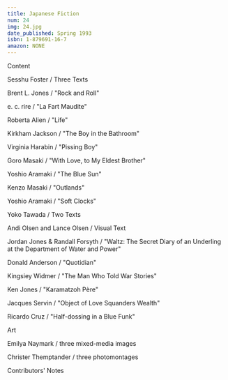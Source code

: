 ```yaml
---
title: Japanese Fiction
num: 24
img: 24.jpg
date_published: Spring 1993
isbn: 1-879691-16-7
amazon: NONE
---
```


Content

Sesshu Foster / Three Texts

Brent L. Jones / "Rock and Roll"

e. c. rire / "La Fart Maudite"

Roberta Alien / "Life"

Kirkham Jackson / "The Boy in the Bathroom"

Virginia Harabin / "Pissing Boy"

Goro Masaki / "With Love, to My Eldest Brother"

Yoshio Aramaki / "The Blue Sun"

Kenzo Masaki / "Outlands"

Yoshio Aramaki / "Soft Clocks"

Yoko Tawada / Two Texts

Andi Olsen and Lance Olsen / Visual Text

Jordan Jones & Randall Forsyth / "Waltz: The Secret Diary of an Underling at the Department of Water and Power"

Donald Anderson / "Quotidian"

Kingsiey Widmer / "The Man Who Told War Stories"

Ken Jones / "Karamatzoh Père"

Jacques Servin / "Object of Love Squanders Wealth"

Ricardo Cruz / "Half-dossing in a Blue Funk"

Art

Emilya Naymark / three mixed-media images

Christer Themptander / three photomontages

Contributors' Notes

